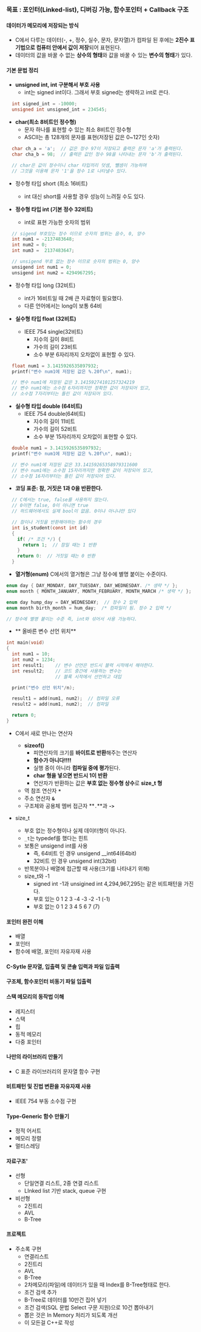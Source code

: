 ### 목표 : 포인터(Linked-list), 디버깅 가능, 함수포인터 + Callback 구조


#### 데이터가 메모리에 저장되는 방식
- C에서 다루는 데이터(-, +, 정수, 실수, 문자, 문자열)가 컴파일 된 후에는 **2진수 표기법으로 컴퓨터 안에서 값이 저장**되어 표현된다.
- 데이터의 값을 바꿀 수 없는 **상수의 형태**와 값을 바꿀 수 있는 **변수의 형태**가 있다.

#### 기본 문법 정리
- **unsigned int, int 구분해서 부호 사용**
  - int는 signed int이다. 그래서 부호 signed는 생략하고 int로 쓴다.
```C
  int signed_int = -10000;
  unsigned int unsigned_int = 234545;
```
- **char(최소 8비트인 정수형)**
  - 문자 하나를 표현할 수 있는 최소 8비트인 정수형
  - ASCII는 총 128개의 문자를 표현(저장된 값은 0~127인 숫자)
```C
  char ch_a = 'a';  // 값은 정수 97이 저장되고 출력은 문자 'a'가 출력된다.
  char cha_b = 98;  // 출력은 값인 정수 98을 나타내는 문자 'b'가 출력된다.

  // char은 값이 정수이니 char 타입끼리 덧셈, 뺄셈이 가능하며
  // 그것을 이용해 문자 '1'을 정수 1로 나타낼수 있다.
```

- 정수형 타입 short (최소 16비트)
  - int 대신 short를 사용할 경우 성능이 느려질 수도 있다.

- **정수형 타입 int (기본 정수 32비트)**
  - int로 표현 가능한 숫자의 범위
```C
  // sigend 부호있는 정수 이므로 숫자의 범위는 음수, 0, 양수 
  int num1 = -2137483648;
  int num2 = 0;
  int num3 =  2137483647;

  // unsigend 부호 없는 정수 이므로 숫자의 범위는 0, 양수
  unsigend int num1 = 0;
  unsigend int num2 = 4294967295;
```

- 정수형 타입 long (32비트)
  - int가 16비트일 때 2배 큰 자료형이 필요했다.
  - 다른 언어에서는 long이 보통 64비


- **실수형 타입 float (32비트)**
  - IEEE 754 single(32비트)
    - 지수의 길이 8비트
    - 가수의 길이 23비트
    - 소수 부분 6자리까지 오차없이 표현할 수 있다.
```C
  float num1 = 3.1415926535897932;  
  printf("변수 num1에 저장된 값은 %.20f\n", num1);

  // 변수 num1에 저장된 값은 3.14159274101257324219
  // 변수 num1에는 소수점 6자리까지만 정확한 값이 저장되어 있고,
  // 소수점 7자리부터는 틀린 값이 저장되어 있다.
```

- **실수형 타입 double (64비트)**
  - IEEE 754 double(64비트)
    - 지수의 길이 11비트
    - 가수의 길이 52비트
    - 소수 부분 15자리까지 오차없이 표현할 수 있다.
```C
  double num1 = 3.1415926535897932;  
  printf("변수 num1에 저장된 값은 %.20f\n", num1);

  // 변수 num1에 저장된 값은 33.14159265358979311600
  // 변수 num1에는 소수점 15자리까지만 정확한 값이 저장되어 있고,
  // 소수점 16자리부터는 틀린 값이 저장되어 있다.
```

- **코딩 표준: 참, 거짓은 1과 0을 반환한다.**
```C
  // C에서는 true, false를 사용하지 않는다.
  // 0이면 false, 0이 아니면 true
  // 하드웨어에서도 실제 bool이 없음. 0이냐 아니냐만 있다

  // 참이나 거짓을 반환해야하는 함수의 경우
  int is_student(const int id)
  {
    if( /* 조건 */) {
      return 1;  // 참일 때는 1 반환
    }
    return 0:  // 거짓일 때는 0 반환
  }
```

- **열거형(enum)**
C에서의 열거형은 그냥 정수에 별명 붙이는 수준이다.
```C
enum day { DAY_MONDAY, DAY_TUESDAY, DAY_WEDNESDAY. /* 생략 */ };
enum month { MONTH_JANUARY, MONTH_FEBRUARY, MONTH_MARCH /* 생략 */ };

enum day hump_day = DAY_WEDNESDAY;  // 정수 2 입력
enum month birth_month = hum_day;  /* 컴파일이 됨. 정수 2 입력 */

// 정수에 별명 붙이는 수준 즉, int와 섞어서 사용 가능하다.
```
- ** 올바른 변수 선언 위치**
```C
int main(void)
{
  int num1 = 10;
  int num2 = 1234;
  int result1;    // 변수 선언은 반드시 블력 시작에서 해야한다.
  int result2;    // 코드 중간에 사용하는 변수는
                  // 블록 시작에서 선언하고 대입

  print("변수 선언 위치"/n);

  result1 = add(num1, num2);  // 컴파일 오류
  result2 = add(num1, num2);  // 컴파일

  return 0;
}
```

- C에서 새로 만나는 연산자
  - **sizeof()**
    - 피연산자의 크기를 **바이트로 반환**해주는 연산자
    - **함수가 아니다!!!!**
    - 실행 중이 아니라 **컴파일 중에 평가**된다.
    - **char 형을 넣으면 반드시 1이 반환**
    - 연산자가 반환하는 값은 **부호 없는 정수형 상수**로 **size_t 형**
  - 역 참조 연산자 **`*`**
  - 주소 연산자 **`&`**
  - 구조체와 공용체 멤버 접근자 **`.`**과 **`->`**
    
- size_t
  - 부호 없는 정수형이나 실제 데이터형이 아니다.
  - `_t`는 typedef를 했다는 힌트
  - 보통은 unsigend int를 사용
    - 즉, 64비트 인 경우 unsigend __int64(64bit)
    - 32비트 인 경우 unsigend int(32bit)
  - 반목분이나 배열에 접근할 때 사용(크기를 나타내기 위해)
  - size_t와 -1
    - signed int -1과 unsigined int 4,294,967,295는 같은 비트패턴을 가진다.
    - 부호 있는 0  1  2  3 -4 -3 -2 -1  (-1)
    - 부호 없는 0  1  2  3  4  5  6  7  (7)

      
#### 포인터 완전 이해
- 배열
- 포인터
- 함수에 배열, 포인터 자유자재 사용

#### C-Sytle 문자열, 입출력 및 콘솔 입력과 파일 입출력

#### 구조체, 함수포인터 비동기 파일 입출력

#### 스택 메모리의 동작법 이해
- 레지스터
- 스택
- 힙
- 동적 메모리
- 다중 포인터

#### 나만의 라이브러리 만들기
- C 표준 라이브러리의 문자열 함수 구현

#### 비트패턴 및 진법 변환을 자유자재 사용
- IEEE 754 부동 소수점 구현

#### Type-Generic 함수 만들기
- 정적 어서트
- 메모리 정렬
- 멀티스레딩

#### 자료구조'
- 선형
  - 단일연결 리스트, 2중 연결 리스트
  - LInked list 기반 stack, queue 구현
- 비선형
  - 2진트리
  - AVL
  - B-Tree

#### 프로젝트
- 주소록 구현
  - 연결리스트
  - 2진트리
  - AVL
  - B-Tree
  - 2차메모리(파일)에 데이터가 있을 때 Index를 B-Tree형태로 한다.
  - 조건 검색 추가
  - B-Tree로 데이터를 10만건 집어 넣기
  - 조건 검색(SQL 문법 Select 구문 지원)으로 10건 뽑아내기
  - 뽑은 것은 In Memory 처리가 되도록 개선
  - 이 모든걸 C++로 작성
